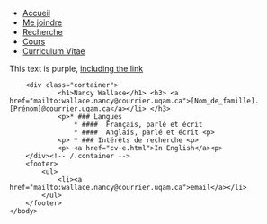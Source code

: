 <!DOCTYPE html>
<html>
	<head>
		<title>Nancy Wallace </title>
		<!-- link to main stylesheet -->
		<link rel="stylesheet" type="text/css" href="/css/main.css">
	</head>
	<body>
		<nav>
    		<ul>  
            <li><a href="accueil.html">Accueil</a></li>
	        	<li><a href="info.html">Me joindre</a></li>
            <li><a href="recherche.htlm">Recherche</a></li>
            <li><a href="cours.html">Cours</a></li>
        		<li><a href="cv-f.html">Curriculum Vitae</a></li>
    		</ul>
		</nav>
		<div class="text-purple">
  This text is purple, <a href="#" class="text-inherit">including the link</a>
</div>

		<div class="container">
        		<h1>Nancy Wallace</h1> <h3> <a href="mailto:wallace.nancy@courrier.uqam.ca">[Nom_de_famille].[Prénom]@courrier.uqam.ca</a></li> </h3>
				<p>* ### Langues 
					* #### 	Français, parlé et écrit
					* #### 	Anglais, parlé et écrit <p>
				<p> * ### Intérêts de recherche <p>
				<p> <a href="cv-e.html">In English</a><p>
		</div><!-- /.container -->
		<footer>
    		<ul>
        		<li><a href="mailto:wallace.nancy@courrier.uqam.ca">email</a></li>
			</ul>
		</footer>
	</body>
</html>
